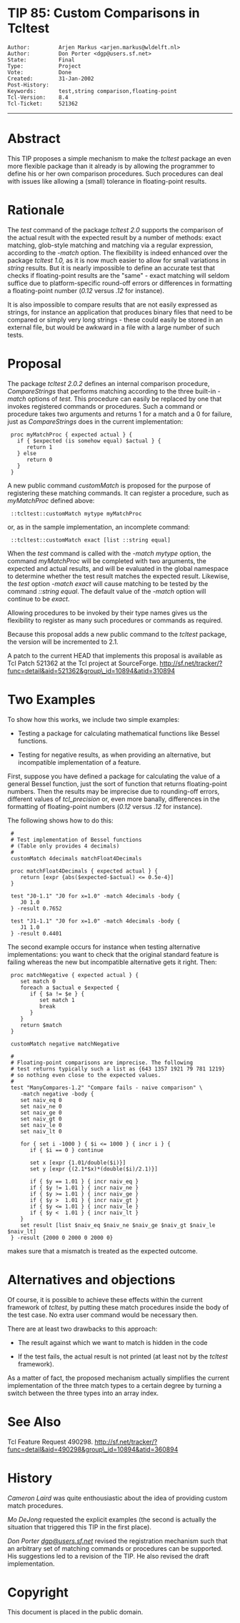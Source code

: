 # TIP 85: Custom Comparisons in Tcltest
	Author:         Arjen Markus <arjen.markus@wldelft.nl>
	Author:         Don Porter <dgp@users.sf.net>
	State:          Final
	Type:           Project
	Vote:           Done
	Created:        31-Jan-2002
	Post-History:   
	Keywords:       test,string comparison,floating-point
	Tcl-Version:    8.4
	Tcl-Ticket:     521362
-----

# Abstract

This TIP proposes a simple mechanism to make the _tcltest_ package
an even more flexible package than it already is by allowing the
programmer to define his or her own comparison procedures.  Such
procedures can deal with issues like allowing a \(small\) tolerance in
floating-point results.

# Rationale

The _test_ command of the package _tcltest 2.0_ supports the
comparison of the actual result with the expected result by a number
of methods: exact matching, glob-style matching and matching via a
regular expression, according to the _-match_ option.  The flexibility
is indeed enhanced over the package _tcltest 1.0,_ as it is now much
easier to allow for small variations in _string_ results.  But
it is nearly impossible to define an accurate test that checks if
floating-point results are the "same" - exact matching will seldom
suffice due to platform-specific round-off errors or differences in
formatting a floating-point number \(_0.12_ versus _.12_ for
instance\).

It is also impossible to compare results that are not easily expressed
as strings, for instance an application that produces binary files
that need to be compared or simply very long strings - these could
easily be stored in an external file, but would be awkward in a file
with a large number of such tests.

# Proposal

The package _tcltest 2.0.2_ defines an internal comparison procedure,
_CompareStrings_ that performs matching according to the three built-in
_-match_ options of _test_.  This
procedure can easily be replaced by one that invokes registered 
commands or procedures. Such a command or procedure takes two 
arguments and returns 1 for a match and a 0 for failure, 
just as _CompareStrings_ does in the current implementation:

	 proc myMatchProc { expected actual } { 
	   if { $expected (is somehow equal) $actual } {
	      return 1
	   } else
	      return 0
	   }
	 }

A new public command _customMatch_ is proposed for the purpose
of registering these matching commands.  It can register a procedure,
such as _myMatchProc_ defined above:

	 ::tcltest::customMatch mytype myMatchProc

or, as in the sample implementation, an incomplete command:

	 ::tcltest::customMatch exact [list ::string equal]

When the _test_ command is called with the _-match mytype_ option,
the command _myMatchProc_ will be completed with two arguments,
the expected and actual results, and will be evaluated in the global
namespace to determine whether the test result matches the expected
result.  Likewise, the _test_ option _-match exact_ will
cause matching to be tested by the command _::string equal_.
The default value of the _-match_ option will continue to be _exact_.

Allowing procedures to be invoked by their type names gives us the 
flexibility to register as many such procedures or commands as required.

Because this proposal adds a new public command to the _tcltest_
package, the version will be incremented to 2.1.

A patch to the current HEAD that implements this proposal is
available as Tcl Patch 521362 at the Tcl project at SourceForge.
<http://sf.net/tracker/?func=detail&aid=521362&group\_id=10894&atid=310894>

# Two Examples

To show how this works, we include two simple examples:

 * Testing a package for calculating mathematical functions like
   Bessel functions.

 * Testing for negative results, as when providing an alternative, but
   incompatible implementation of a feature.

First, suppose you have defined a package for calculating the value of
a general Bessel function, just the sort of function that returns
floating-point numbers.  Then the results may be imprecise due to
rounding-off errors, different values of _tcl\_precision_ or, even
more banally, differences in the formatting of floating-point numbers
\(_0.12_ versus _.12_ for instance\). 

The following shows how to do this:

	 #
	 # Test implementation of Bessel functions
	 # (Table only provides 4 decimals)
	 #
	 customMatch 4decimals matchFloat4Decimals
	
	 proc matchFloat4Decimals { expected actual } {
	    return [expr {abs($expected-$actual) <= 0.5e-4}]
	 }
	
	 test "J0-1.1" "J0 for x=1.0" -match 4decimals -body {
	    J0 1.0
	 } -result 0.7652
	
	 test "J1-1.1" "J0 for x=1.0" -match 4decimals -body {
	    J1 1.0
	 } -result 0.4401

The second example occurs for instance when testing alternative
implementations: you want to check that the original standard feature
is failing whereas the new but incompatible alternative gets it right.
Then:

	 proc matchNegative { expected actual } {
	    set match 0
	    foreach a $actual e $expected {
	       if { $a != $e } {
	          set match 1
	          break
	       }
	    }
	    return $match
	 }
	
	 customMatch negative matchNegative
	
	 #
	 # Floating-point comparisons are imprecise. The following
	 # test returns typically such a list as {643 1357 1921 79 781 1219}
	 # so nothing even close to the expected values.
	 # 
	 test "ManyCompares-1.2" "Compare fails - naive comparison" \
	    -match negative -body {
	    set naiv_eq 0
	    set naiv_ne 0
	    set naiv_ge 0
	    set naiv_gt 0
	    set naiv_le 0
	    set naiv_lt 0
	
	    for { set i -1000 } { $i <= 1000 } { incr i } {
	       if { $i == 0 } continue
	
	       set x [expr {1.01/double($i)}]
	       set y [expr {(2.1*$x)*(double($i)/2.1)}]
	
	       if { $y == 1.01 } { incr naiv_eq }
	       if { $y != 1.01 } { incr naiv_ne }
	       if { $y >= 1.01 } { incr naiv_ge }
	       if { $y >  1.01 } { incr naiv_gt }
	       if { $y <= 1.01 } { incr naiv_le }
	       if { $y <  1.01 } { incr naiv_lt }
	    }
	    set result [list $naiv_eq $naiv_ne $naiv_ge $naiv_gt $naiv_le $naiv_lt]
	 } -result {2000 0 2000 0 2000 0}

makes sure that a mismatch is treated as the expected outcome.

# Alternatives and objections

Of course, it is possible to achieve these effects within the current
framework of _tcltest_, by putting these match procedures inside the
body of the test case. No extra user command would be necessary then.

There are at least two drawbacks to this approach:

 * The result against which we want to match is hidden in the code

 * If the test fails, the actual result is not printed \(at least not
   by the _tcltest_ framework\).

As a matter of fact, the proposed mechanism actually simplifies the 
current implementation of the three match types to a certain degree by 
turning a switch between the three types into an array index.

# See Also

Tcl Feature Request 490298.
<http://sf.net/tracker/?func=detail&aid=490298&group\_id=10894&atid=360894>

# History

_Cameron Laird_ was quite enthousiastic about the idea of providing 
custom match procedures.

_Mo DeJong_ requested the explicit examples \(the second is actually 
the situation that triggered this TIP in the first place\).

_Don Porter <dgp@users.sf.net>_ revised the registration mechanism 
such that an arbitrary set of matching commands or procedures can be supported. His suggestions led to a revision of the TIP. He also 
revised the draft implementation.

# Copyright

This document is placed in the public domain.

